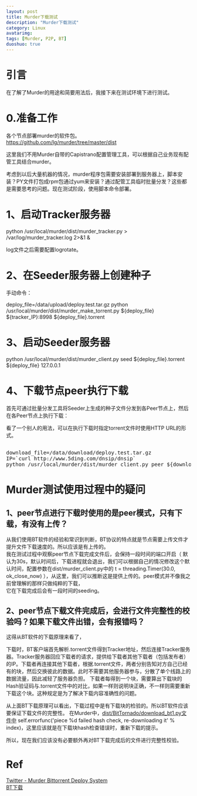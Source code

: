 ```yaml
---
layout: post
title: Murder下载测试
description: "Murder下载测试"
category: Linux
avatarimg:
tags: [Murder, P2P, BT]
duoshuo: true
---
```


# 引言
在了解了Murder的用途和简要用法后，我接下来在测试环境下进行测试。

# 0.准备工作
各个节点部署murder的软件包。
https://github.com/lg/murder/tree/master/dist

这里我们不用Murder自带的Capistrano配置管理工具，可以根据自己业务现有配管工具结合murder。

>
考虑到以后大量机器的情况，murder程序包需要安装部署到服务器上，脚本安装？PY文件打包成rpm包通过yum来安装？通过配管工具临时批量分发？这些都是需要思考的问题。现在测试阶段，使用脚本命令部署。

# 1、启动Tracker服务器
> 
python /usr/local/murder/dist/murder_tracker.py > /var/log/murder_tracker.log 2>&1 &

> 
log文件之后需要配置logrotate。

# 2、在Seeder服务器上创建种子
手动命令：
> 
deploy_file=/data/upload/deploy.test.tar.gz
python /usr/local/murder/dist/murder_make_torrent.py ${deploy_file} ${tracker_IP}:8998 ${deploy_file}.torrent

# 3、启动Seeder服务器
> 
python /usr/local/murder/dist/murder_client.py seed ${deploy_file}.torrent ${deploy_file} 127.0.0.1

# 4、下载节点peer执行下载

首先可通过批量分发工具将Seeder上生成的种子文件分发到各Peer节点上，然后在各Peer节点上执行下载：
> 
看了一个别人的用法，可以在执行下载时指定torrent文件时使用HTTP URL的形式。

<pre> 
download_file=/data/download/deploy.test.tar.gz
IP=`curl http://www.5ding.com/dnsip/dnsip`
python /usr/local/murder/dist/murder_client.py peer ${download_file}.torrent ${download_file} $IP
</pre>

# Murder测试使用过程中的疑问
## 1、peer节点进行下载时使用的是peer模式，只有下载，有没有上传？
从我们使用BT软件的经验和常识到判断，BT协议的特点就是节点需要上传文件才提升文件下载速度的。所以应该是有上传的。  
我在测试过程中观察peer节点下载完成文件后，会保持一段时间的端口开启（ 默认为30s，默认时间后，下载进程就会退出，我们可以根据自己的情况修改这个默认时间，配置参数在dist/murder_client.py中的 t = threading.Timer(30.0, ok_close_now) ），从这里，我们可以推断这是提供上传的。peer模式并不像我之前曾理解的那样只做纯粹的下载，  
它在下载完成后会有一段时间的seeding。

## 2、peer节点下载文件完成后，会进行文件完整性的校验吗？如果下载文件出错，会有报错吗？
这得从BT软件的下载原理来看了，
> 
下载时，BT客户端首先解析.torrent文件得到Tracker地址，然后连接Tracker服务器。Tracker服务器回应下载者的请求，提供给下载者其他下载者（包括发布者）的IP。下载者再连接其他下载者，根据.torrent文件，两者分别告知对方自己已经有的块，然后交换彼此的数据。此时不需要其他服务器参与，分散了单个线路上的数据流量，因此减轻了服务器负担。
下载者每得到一个块，需要算出下载块的Hash验证码与.torrent文件中的对比，如果一样则说明块正确，不一样则需要重新下载这个块。这种规定是为了解决下载内容准确性的问题。

从上面BT下载原理可以看出，下载过程中是有下载块的检验的。所以BT软件应该要保证下载文件的完整性。
在Murder中，[dist/BitTornado/download_bt1.py文件中](https://github.com/lg/murder/blob/master/dist/BitTornado/download_bt1.py)
self.errorfunc('piece %d failed hash check, re-downloading it' % index)，这里应该就是在下载块hash检查错误时，重新下载的提示。

所以，现在我们应该没有必要额外再对BT下载完成后的文件进行完整性校验。

# Ref
[Twitter - Murder Bittorrent Deploy System](https://vimeo.com/11280885)  
[BT下载](http://baike.baidu.com/view/19229.htm)  



